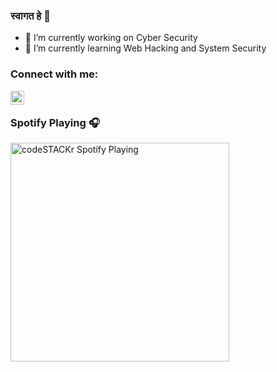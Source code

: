 ### स्वागत हे 👋



- 🔭 I’m currently working on Cyber Security 
- 🌱 I’m currently learning Web Hacking and System Security 

### Connect with me:

[<img align="left" alt="shams-dhar-55862767 | LinkedIn" width="22px" src="https://cdn.jsdelivr.net/npm/simple-icons@v3/icons/linkedin.svg" />][linkedin]

</br>

### Spotify Playing 🎧

[<img src="https://now-playing-codestackr.vercel.app/api/spotify-playing" alt="codeSTACKr Spotify Playing" width="350" />](https://open.spotify.com/user/313c33gasi422fkvbtji7de4jnkq)

[linkedin]: https://www.linkedin.com/in/shams-dhar-55862767/
